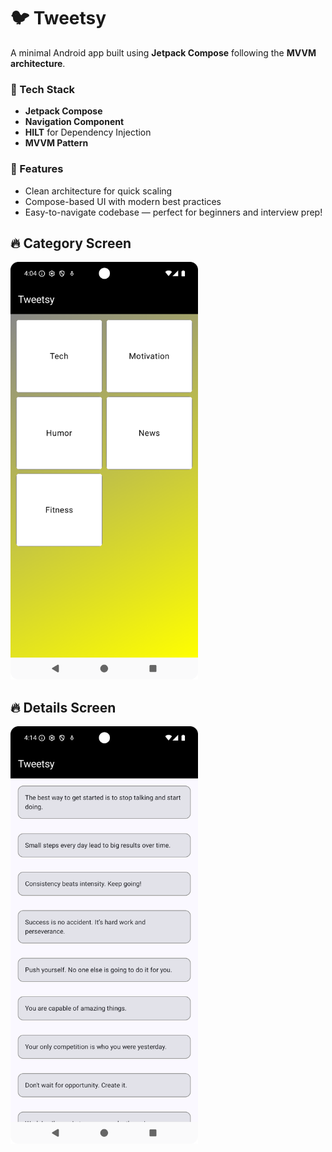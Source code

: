 # 🐦 Tweetsy

A minimal Android app built using **Jetpack Compose** following the **MVVM architecture**.

### 🔧 Tech Stack
- **Jetpack Compose**
- **Navigation Component**
- **HILT** for Dependency Injection
- **MVVM Pattern**

### 📱 Features
- Clean architecture for quick scaling
- Compose-based UI with modern best practices
- Easy-to-navigate codebase — perfect for beginners and interview prep!

## 🔥 Category Screen
<img src="screenshot/category_screen.png" width="300" />

## 🔥 Details Screen
<img src="screenshot/detail.png" width="300" />


